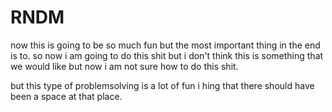 # RNDM




now this is going to be so much fun but the most important thing in the end is
to. so now i am going to do this shit but i don't think this is something
that we would like but now i am not sure how to do this shit.

but this type of problemsolving is a lot of fun i hing that there should
have been a space at that place.
